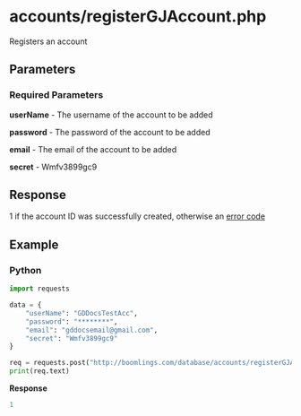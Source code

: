 # accounts/registerGJAccount.php

Registers an account

## Parameters

### Required Parameters

**userName** - The username of the account to be added

**password** - The password of the account to be added

**email** - The email of the account to be added

**secret** - Wmfv3899gc9

## Response

1 if the account ID was successfully created, otherwise an [error code](/topics/status_codes)

## Example

<!-- tabs:start -->

### **Python**

```py
import requests

data = {
    "userName": "GDDocsTestAcc",
    "password": "********",
    "email": "gddocsemail@gmail.com",
    "secret": "Wmfv3899gc9"
}

req = requests.post("http://boomlings.com/database/accounts/registerGJAccount.php", data=data)
print(req.text)
```

**Response**
```py
1
```

<!-- tabs:end -->
